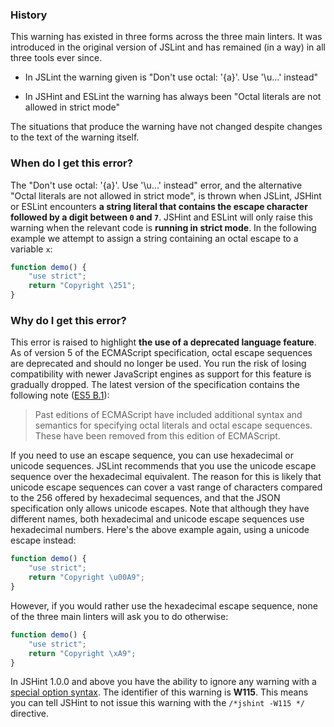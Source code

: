 <!---
{
    "titles": [
        "Don't use octal: '{a}'. Use '\\u...' instead",
        "Octal literals are not allowed in strict mode",
        "W115"
    ],
    "slugs": [
        "dont-use-octal-a-use-instead",
        "octal-literals-are-not-allowed-in-strict-mode",
        "w115"
    ],
    "linters": [
        "jslint",
        "jshint",
        "eslint"
    ],
    "author": "jallardice"
}
-->

### History

This warning has existed in three forms across the three main linters. It was
introduced in the original version of JSLint and has remained (in a way) in all
three tools ever since.

 - In JSLint the warning given is "Don't use octal: '{a}'. Use '\\u...' instead"

 - In JSHint and ESLint the warning has always been "Octal literals are not
   allowed in strict mode"

The situations that produce the warning have not changed despite changes to the
text of the warning itself.

### When do I get this error?

The "Don't use octal: '{a}'. Use '\\u...' instead" error, and the alternative
"Octal literals are not    allowed in strict mode", is thrown when JSLint,
JSHint or ESLint encounters **a string literal that contains the escape
character followed by a digit between `0` and `7`**. JSHint and ESLint will only
raise this warning when the relevant code is **running in strict mode**. In the
following example we attempt to assign a string containing an octal escape to a
variable `x`:

<!---
{
    "linter": "jslint"
}
-->
```javascript
function demo() {
    "use strict";
    return "Copyright \251";
}
```

### Why do I get this error?

This error is raised to highlight **the use of a deprecated language feature**.
As of version 5 of the ECMAScript specification, octal escape sequences are
deprecated and should no longer be used. You run the risk of losing
compatibility with newer JavaScript engines as support for this feature is
gradually dropped. The latest version of the specification contains the
following note ([ES5 B.1][es5-b.1]):

> Past editions of ECMAScript have included additional syntax and semantics for
> specifying octal literals and octal escape sequences. These have been removed
> from this edition of ECMAScript.

If you need to use an escape sequence, you can use hexadecimal or unicode
sequences. JSLint recommends that you use the unicode escape sequence over the
hexadecimal equivalent. The reason for this is likely that unicode escape
sequences can cover a vast range of characters compared to the 256 offered by
hexadecimal sequences, and that the JSON specification only allows unicode
escapes. Note that although they have different names, both hexadecimal and
unicode escape sequences use hexadecimal numbers. Here's the above example
again, using a unicode escape instead:

<!---
{
    "linter": "jslint"
}
-->
```javascript
function demo() {
    "use strict";
    return "Copyright \u00A9";
}
```

However, if you would rather use the hexadecimal escape sequence, none of the
three main linters will ask you to do otherwise:

<!---
{
    "linter": "jslint"
}
-->
```javascript
function demo() {
    "use strict";
    return "Copyright \xA9";
}
```

In JSHint 1.0.0 and above you have the ability to ignore any warning with a
[special option syntax][jshintopts]. The identifier of this warning is **W115**.
This means you can tell JSHint to not issue this warning with the `/*jshint
-W115 */` directive.

[es5-B.1]: http://es5.github.com/#B.1
[jshintopts]: http://jshint.com/docs/#options
